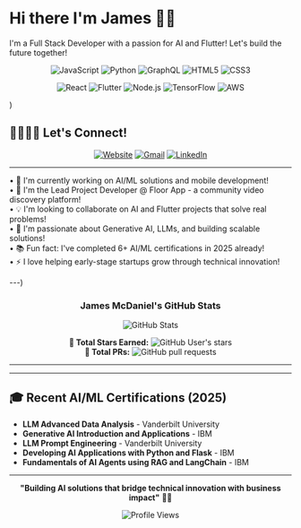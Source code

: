 # Hi there I'm James 👋🏿

I'm a Full Stack Developer with a passion for AI and Flutter! Let's build the future together!

<div align="center">
  
![JavaScript](https://img.shields.io/badge/-JavaScript-F7DF1E?style=for-the-badge&logo=javascript&logoColor=black)
![Python](https://img.shields.io/badge/-Python-3776AB?style=for-the-badge&logo=python&logoColor=white)
![GraphQL](https://img.shields.io/badge/-GraphQL-E10098?style=for-the-badge&logo=graphql&logoColor=white)
![HTML5](https://img.shields.io/badge/-HTML5-E34F26?style=for-the-badge&logo=html5&logoColor=white)
![CSS3](https://img.shields.io/badge/-CSS3-1572B6?style=for-the-badge&logo=css3&logoColor=white)

![React](https://img.shields.io/badge/-React-61DAFB?style=for-the-badge&logo=react&logoColor=black)
![Flutter](https://img.shields.io/badge/-Flutter-02569B?style=for-the-badge&logo=flutter&logoColor=white)
![Node.js](https://img.shields.io/badge/-Node.js-339933?style=for-the-badge&logo=node.js&logoColor=white)
![TensorFlow](https://img.shields.io/badge/-TensorFlow-FF6F00?style=for-the-badge&logo=tensorflow&logoColor=white)
![AWS](https://img.shields.io/badge/-AWS-232F3E?style=for-the-badge&logo=amazon-aws&logoColor=white)

</div>)



## 🫱🏿‍🫲🏻 Let's Connect!

<div align="center">
  
[![Website](https://img.shields.io/badge/Website-Floor_App-000000?style=for-the-badge&logo=About.me&logoColor=white)](https://www.joinfloor.app/)
[![Gmail](https://img.shields.io/badge/Gmail-D14836?style=for-the-badge&logo=gmail&logoColor=white)](mailto:hello@joinfloor.app)
[![LinkedIn](https://img.shields.io/badge/LinkedIn-0077B5?style=for-the-badge&logo=linkedin&logoColor=white)](https://www.linkedin.com/in/flio/)

</div>

---

• 🤖 I'm currently working on AI/ML solutions and mobile development!  
• 🚀 I'm the Lead Project Developer @ Floor App - a community video discovery platform!  
• 💡 I'm looking to collaborate on AI and Flutter projects that solve real problems!  
• 🎯 I'm passionate about Generative AI, LLMs, and building scalable solutions!  
• 📚 Fun fact: I've completed 6+ AI/ML certifications in 2025 already!  
• ⚡ I love helping early-stage startups grow through technical innovation!

---)

<div align="center">
  <h3>James McDaniel's GitHub Stats</h3>
  
  ![GitHub Stats](https://github-readme-stats.vercel.app/api?username=JamesMcDaniel04&show_icons=true&theme=radical&hide_border=true)
  
  **🌟 Total Stars Earned:** ![GitHub User's stars](https://img.shields.io/github/stars/JamesMcDaniel04?style=social)  
  **🔀 Total PRs:** ![GitHub pull requests](https://img.shields.io/github/issues-pr/JamesMcDaniel04/Quizzler_Flutter_Challenge) 
  
</div>

---

---

## 🎓 Recent AI/ML Certifications (2025)

- **LLM Advanced Data Analysis** - Vanderbilt University
- **Generative AI Introduction and Applications** - IBM  
- **LLM Prompt Engineering** - Vanderbilt University
- **Developing AI Applications with Python and Flask** - IBM
- **Fundamentals of AI Agents using RAG and LangChain** - IBM

---

<div align="center">
  
**"Building AI solutions that bridge technical innovation with business impact"** 🤖💼

![Profile Views](https://komarev.com/ghpvc/?username=JamesMcDaniel04&color=blueviolet&style=flat-square&label=Profile+Views)

</div>
